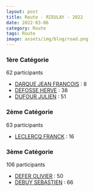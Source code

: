 ```yaml
---
layout: post
title: Route - RIEULAY - 2022
date: 2022-03-06
category: Route
tags: Route
image: assets/img/blog/road.png
---
```


### 1ère Catégorie
62 participants
- [DARQUE JEAN FRANCOIS](https://teamspecializedlille.cc/coureurs/darquejeanfrancois) : 8
- [DEFOSSE HERVE](https://teamspecializedlille.cc/coureurs/defosseherve) : 38
- [DUFOUR JULIEN](https://teamspecializedlille.cc/coureurs/dufourjulien) : 51

### 2ème Catégorie
63 participants
- [LECLERCQ FRANCK](https://teamspecializedlille.cc/coureurs/leclercqfranck) : 16

### 3ème Catégorie
106 participants
- [DEFER OLIVIER](https://teamspecializedlille.cc/coureurs/deferolivier) : 50
- [DEBUY SEBASTIEN](https://teamspecializedlille.cc/coureurs/debuysebastien) : 66
